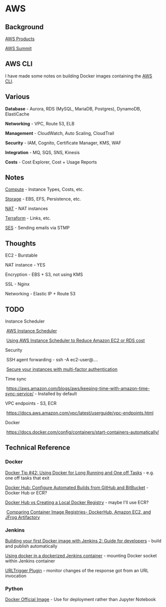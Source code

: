 # AWS

## Background

[AWS Products](https://aws.amazon.com/products)

[AWS Summit](https://aws.amazon.com/events/summits/london/)



## AWS CLI

I have made some notes on building Docker images containing the [AWS CLI](CLI.md).



## Various

**Database** - Aurora, RDS (MySQL, MariaDB, Postgres), DynamoDB, ElastiCache

**Networking** - VPC, Route 53, ELB

**Management** - CloudWatch, Auto Scaling, CloudTrail

**Security** - IAM, Cognito, Certificate Manager, KMS, WAF

**Integration** - MQ, SQS, SNS, Kinesis

**Costs** - Cost Explorer, Cost + Usage Reports



## Notes

[Compute](Compute.md) - Instance Types, Costs, etc.

[Storage](Storage.md) - EBS, EFS, Persistence, etc.

[NAT](Nat.md) - NAT instances

[Terraform](../IaC/Terraform.md) - Links, etc.

[SES](SES.md) - Sending emails via STMP



## Thoughts

EC2 - Burstable

NAT instance - YES

Encryption - EBS + S3, not using KMS

SSL - Nginx

Networking - Elastic IP + Route 53



## TODO

Instance Scheduler

​	[AWS Instance Scheduler](https://aws.amazon.com/solutions/instance-scheduler/)

​	[Using AWS Instance Scheduler to Reduce Amazon EC2 or RDS cost](https://medium.com/@ahmeeddhon/using-aws-instance-scheduler-to-reduce-amazon-ec2-or-rds-cost-56c9eb374344)

Security

​	SSH agent forwarding - ssh -A ec2-user@....

​	[Secure your instances with multi-factor authentication](https://aws.amazon.com/blogs/startups/securing-ssh-to-amazon-ec2-linux-hosts/)

Time sync

​	<https://aws.amazon.com/blogs/aws/keeping-time-with-amazon-time-sync-service/> - Installed by default

VPC endpoints - S3, ECR

​	<https://docs.aws.amazon.com/vpc/latest/userguide/vpc-endpoints.html>

Docker

​	<https://docs.docker.com/config/containers/start-containers-automatically/>



## Technical Reference

### Docker

[Docker Tip #42: Using Docker for Long Running and One off Tasks](https://nickjanetakis.com/blog/docker-tip-42-using-docker-for-long-running-and-one-off-tasks) - e.g. one off tasks that exit

[Docker Hub: Configure Automated Builds from GitHub and BitBucket](https://docs.docker.com/docker-hub/builds/link-source/) - Docker Hub or ECR?

[Docker Hub vs Creating a Local Docker Registry](https://code-maze.com/docker-hub-vs-creating-docker-registry/) - maybe I'll use ECR?

​	[Comparing Container Image Registries- DockerHub, Amazon EC2, and JFrog Artifactory](https://www.nirmata.com/2017/03/14/comparing-container-image-registries-dockerhub-amazon-ec2-and-jfrog-artifactory/)

### Jenkins

[Building your first Docker image with Jenkins 2: Guide for developers](https://getintodevops.com/blog/building-your-first-docker-image-with-jenkins-2-guide-for-developers) - build and publish automatically

[Using docker in a dockerized Jenkins container](https://forums.docker.com/t/using-docker-in-a-dockerized-jenkins-container/322) - mounting Docker socket within Jenkins container

[URLTrigger Plugin](https://wiki.jenkins.io/display/JENKINS/URLTrigger+Plugin) - monitor changes of the response got from an URL invocation

### Python

[Docker Official Image](https://hub.docker.com/_/python) - Use for deployment rather than Jupyter Notebook


